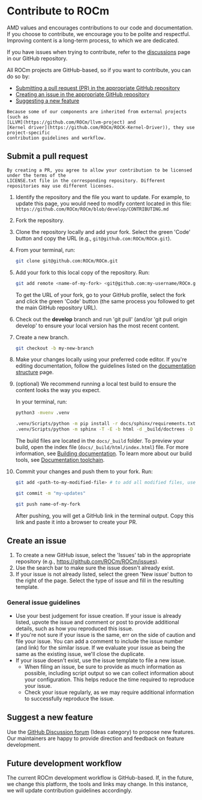<head>
  <meta charset="UTF-8">
  <meta name="description" content="Contributing to ROCm">
  <meta name="keywords" content="ROCm, contributing, contribute, maintainer, contributor">
</head>

# Contribute to ROCm

AMD values and encourages contributions to our code and documentation. If you choose to
contribute, we encourage you to be polite and respectful. Improving content is a long-term process, to
which we are dedicated.

If you have issues when trying to contribute, refer to the
[discussions](https://github.com/RadeonOpenCompute/ROCm/discussions) page in our GitHub
repository.

All ROCm projects are GitHub-based, so if you want to contribute, you can do so by:

* [Submitting a pull request (PR) in the appropriate GitHub repository](#submit-a-pull-request)
* [Creating an issue in the appropriate GitHub repository](#create-an-issue)
* [Suggesting a new feature](#suggest-a-new-feature)

```{note}
Because some of our components are inherited from external projects (such as
[LLVM](https://github.com/ROCm/llvm-project) and
[Kernel driver](https://github.com/ROCm/ROCK-Kernel-Driver)), they use project-specific
contribution guidelines and workflow.
```
## Submit a pull request

```{important}
By creating a PR, you agree to allow your contribution to be licensed under the terms of the
LICENSE.txt file in the corresponding repository. Different repositories may use different licenses.
```

1. Identify the repository and the file you want to update. For example, to update this page, you would
  need to modify content located in this file:
  `https://github.com/ROCm/ROCm/blob/develop/CONTRIBUTING.md`

2. Fork the repository.

3. Clone the repository locally and add your fork. Select the green 'Code' button and copy the URL
  (e.g., `git@github.com:ROCm/ROCm.git`).

4. From your terminal, run:

    ```bash
    git clone git@github.com:ROCm/ROCm.git
    ```

5. Add your fork to this local copy of the repository. Run:

    ```bash
    git add remote <name-of-my-fork> <git@github.com:my-username/ROCm.git>
    ```

    To get the URL of your fork, go to your GitHub profile, select the fork and click the green 'Code'
    button (the same process you followed to get the main GitHub repository URL).

6. Check out the **develop** branch and run 'git pull' (and/or 'git pull origin develop' to ensure your
  local version has the most recent content.

7. Create a new branch.

    ```bash
    git checkout -b my-new-branch
    ```

8. Make your changes locally using your preferred code editor. If you're editing documentation, follow
  the guidelines listed on the
  [documentation structure](https://rocm.docs.amd.com/en/latest/contribute/docs-structure.html) page.

9. (optional) We recommend running a local test build to ensure the content looks the way you expect.

    In your terminal, run:

    ```bash
    python3 -mvenv .venv

    .venv/Scripts/python -m pip install -r docs/sphinx/requirements.txt
    .venv/Scripts/python -m sphinx -T -E -b html -d _build/doctrees -D language=en docs _build/html
    ```

    The build files are located in the `docs/_build` folder. To preview your build, open the index file
    (`docs/_build/html/index.html`) file. For more information, see
    [Building documentation](https://rocm.docs.amd.com/en/latest/contribute/building.html). To learn
    more about our build tools, see
    [Documentation toolchain](https://rocm.docs.amd.com/en/latest/contribute/toolchain.html).

10. Commit your changes and push them to your fork. Run:

    ```bash
    git add <path-to-my-modified-file> # to add all modified files, use: git add .

    git commit -m "my-updates"

    git push name-of-my-fork
    ```

    After pushing, you will get a GitHub link in the terminal output. Copy this link and paste it into a
    browser to create your PR.

## Create an issue

1. To create a new GitHub issue, select the 'Issues' tab in the appropriate repository
  (e.g., https://github.com/ROCm/ROCm/issues).
2. Use the search bar to make sure the issue doesn't already exist.
3. If your issue is not already listed, select the green 'New issue' button to the right of the page. Select
  the type of issue and fill in the resulting template.

### General issue guidelines

* Use your best judgement for issue creation. If your issue is already listed, upvote the issue and
  comment or post to provide additional details, such as how you reproduced this issue.
* If you're not sure if your issue is the same, err on the side of caution and file your issue.
  You can add a comment to include the issue number (and link) for the similar issue. If we evaluate
  your issue as being the same as the existing issue, we'll close the duplicate.
* If your issue doesn't exist, use the issue template to file a new issue.
  * When filing an issue, be sure to provide as much information as possible, including script output so
    we can collect information about your configuration. This helps reduce the time required to
    reproduce your issue.
  * Check your issue regularly, as we may require additional information to successfully reproduce the
    issue.

## Suggest a new feature

Use the [GitHub Discussion forum](https://github.com/ROCm/ROCm/discussions)
(Ideas category) to propose new features. Our maintainers are happy to provide direction and
feedback on feature development.

## Future development workflow

The current ROCm development workflow is GitHub-based. If, in the future, we change this platform,
the tools and links may change. In this instance, we will update contribution guidelines accordingly.
